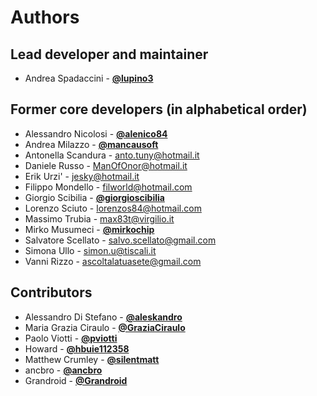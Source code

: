 # Authors

## Lead developer and maintainer

* Andrea Spadaccini - [**@lupino3**](http://github.com/lupino3)

## Former core developers (in alphabetical order)

* Alessandro Nicolosi - [**@alenico84**](http://github.com/alenico84)
* Andrea Milazzo - [**@mancausoft**](http://github.com/mancausoft)
* Antonella Scandura - <anto.tuny@hotmail.it>
* Daniele Russo - <ManOfOnor@hotmail.it>
* Erik Urzi' - <jesky@hotmail.it>
* Filippo Mondello - <filworld@hotmail.com>
* Giorgio Scibilia - [**@giorgioscibilia**](http://github.com/giorgioscibilia)
* Lorenzo Sciuto - <lorenzos84@hotmail.com>
* Massimo Trubia - <max83t@virgilio.it>
* Mirko Musumeci - [**@mirkochip**](http://github.com/mirkochip)
* Salvatore Scellato - <salvo.scellato@gmail.com>
* Simona Ullo - <simon.u@tiscali.it>
* Vanni Rizzo - <ascoltalatuasete@gmail.com>

## Contributors

* Alessandro Di Stefano - [**@aleskandro**](http://github.com/aleskandro)
* Maria Grazia Ciraulo - [**@GraziaCiraulo**](http://github.com/GraziaCiraulo)
* Paolo Viotti - [**@pviotti**](http://github.com/pviotti)
* Howard - [**@hbuie112358**](http://github.com/hbuie112358)
* Matthew Crumley - [**@silentmatt**](http://github.com/silentmatt)
* ancbro - [**@ancbro**](http://github.com/ancbro)
* Grandroid - [**@Grandroid**](http://github.com/Grandroid)
